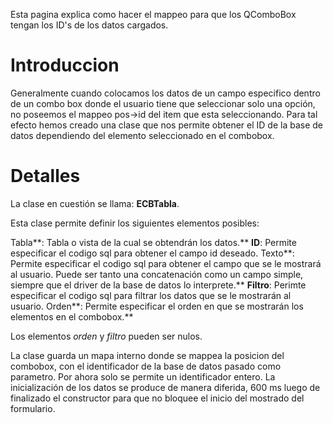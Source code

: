 Esta pagina explica como hacer el mappeo para que los QComboBox tengan los ID's de los datos cargados.

# Introduccion #

Generalmente cuando colocamos los datos de un campo especifico dentro de un combo box donde el usuario tiene que seleccionar solo una opción, no poseemos el mappeo pos->id del item que esta seleccionando.
Para tal efecto hemos creado una clase que nos permite obtener el ID de la base de datos dependiendo del elemento seleccionado en el combobox.

# Detalles #

La clase en cuestión se llama: **ECBTabla**.

Esta clase permite definir los siguientes elementos posibles:

Tabla**: Tabla o vista de la cual se obtendrán los datos.** **ID**: Permite especificar el codigo sql para obtener el campo id deseado.
Texto**: Permite especificar el codigo sql para obtener el campo que se le mostrará al usuario. Puede ser tanto una concatenación como un campo simple, siempre que el driver de la base de datos lo interprete.** **Filtro**: Perimte especificar el codigo sql para filtrar los datos que se le mostrarán al usuario.
Orden**: Permite especificar el orden en que se mostrarán los elementos en el combobox.**

Los elementos _orden_ y _filtro_ pueden ser nulos.

La clase guarda un mapa interno donde se mappea la posicion del combobox, con el identificador de la base de datos pasado como parametro. Por ahora solo se permite un identificador entero.
La inicialización de los datos se produce de manera diferida, 600 ms luego de finalizado el constructor para que no bloquee el inicio del mostrado del formulario.